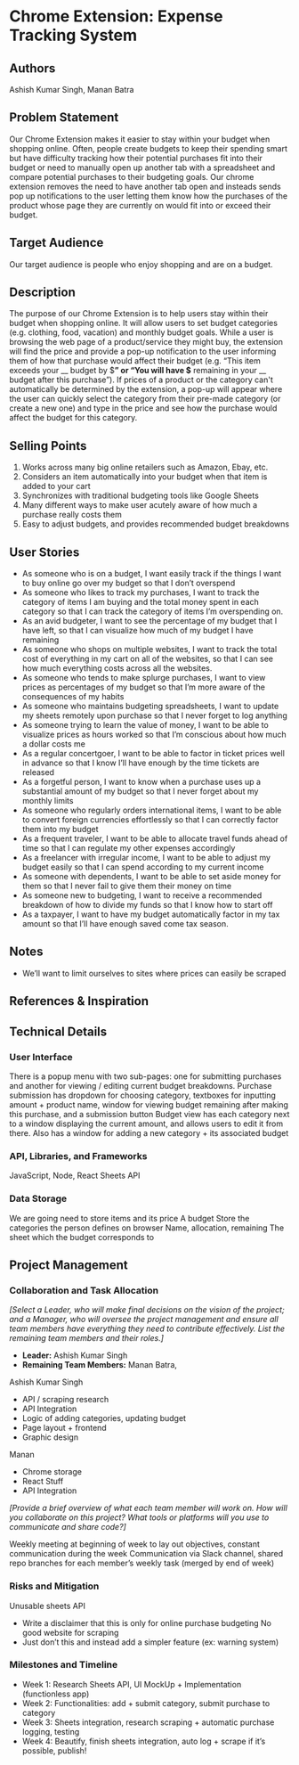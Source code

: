 # Chrome Extension: Expense Tracking System

## Authors

Ashish Kumar Singh,
Manan Batra

## Problem Statement

Our Chrome Extension makes it easier to stay within your budget when shopping online. Often, people create budgets to keep their spending smart but have difficulty tracking how their potential purchases fit into their budget or need to manually open up another tab with a spreadsheet and compare potential purchases to their budgeting goals. Our chrome extension removes the need to have another tab open and insteads sends pop up notifications to the user letting them know how the purchases of the product whose page they are currently on would fit into or exceed their budget. 

## Target Audience

Our target audience is people who enjoy shopping and are on a budget.

## Description

The purpose of our Chrome Extension is to help users stay within their budget when shopping online. It will allow users to set budget categories (e.g. clothing, food, vacation) and monthly budget goals. While a user is browsing the web page of a product/service they might buy, the extension will find the price and provide a pop-up notification to the user informing them of how that purchase would affect their budget (e.g. “This item exceeds your __ budget by $__” or “You will have $__ remaining in your __ budget after this purchase”). If prices of a product or the category can't automatically be determined by the extension, a pop-up will appear where the user can quickly select the category from their pre-made category (or create a new one) and type in the price and see how the purchase would affect the budget for this category. 

## Selling Points

1. Works across many big online retailers such as Amazon, Ebay, etc.
2. Considers an item automatically into your budget when that item is added to your cart
3. Synchronizes with traditional budgeting tools like Google Sheets
4. Many different ways to make user acutely aware of how much a purchase really costs them
5. Easy to adjust budgets, and provides recommended budget breakdowns

## User Stories

- As someone who is on a budget, I want easily track if the things I want to buy online go over my budget so that I don’t overspend
- As someone who likes to track my purchases, I want to track the category of items I am buying and the total money spent in each category so that I can track the category of items I’m overspending on.
- As an avid budgeter, I want to see the percentage of my budget that I have left, so that I can visualize how much of my budget I have remaining
- As someone who shops on multiple websites, I want to track the total cost of everything in my cart on all of the websites, so that I can see how much everything costs across all the websites.
- As someone who tends to make splurge purchases, I want to view prices as percentages of my budget so that I’m more aware of the consequences of my habits
- As someone who maintains budgeting spreadsheets, I want to update my sheets remotely upon purchase so that I never forget to log anything
- As someone trying to learn the value of money, I want to be able to visualize prices as hours worked so that I’m conscious about how much a dollar costs me
- As a regular concertgoer, I want to be able to factor in ticket prices well in advance so that I know I’ll have enough by the time tickets are released
- As a forgetful person, I want to know when a purchase uses up a substantial amount of my budget so that I never forget about my monthly limits
- As someone who regularly orders international items, I want to be able to convert foreign currencies effortlessly so that I can correctly factor them into my budget
- As a frequent traveler, I want to be able to allocate travel funds ahead of time so that I can regulate my other expenses accordingly
- As a freelancer with irregular income, I want to be able to adjust my budget easily so that I can spend according to my current income
- As someone with dependents, I want to be able to set aside money for them so that I never fail to give them their money on time
- As someone new to budgeting, I want to receive a recommended breakdown of how to divide my funds so that I know how to start off
- As a taxpayer, I want to have my budget automatically factor in my tax amount so that I’ll have enough saved come tax season.

## Notes

- We’ll want to limit ourselves to sites where prices can easily be scraped

## References & Inspiration


## Technical Details

### User Interface

There is a popup menu with two sub-pages: one for submitting purchases and another for viewing / editing current budget breakdowns.
Purchase submission has dropdown for choosing category, textboxes for inputting amount + product name, window for viewing budget remaining after making this purchase, and a submission button
Budget view has each category next to a window displaying the current amount, and allows users to edit it from there. Also has a window for adding a new category + its associated budget

### API, Libraries, and Frameworks

JavaScript, Node, React
Sheets API

### Data Storage

We are going need to store items and its price
A budget
Store the categories the person defines on browser
Name, allocation, remaining
The sheet which the budget corresponds to

## Project Management



### Collaboration and Task Allocation

_[Select a Leader, who will make final decisions on the vision of the project; and a Manager, who will oversee the project management and ensure all team members have everything they need to contribute effectively. List the remaining team members and their roles.]_

- **Leader:** Ashish Kumar Singh
- **Remaining Team Members:** Manan Batra, 

Ashish Kumar Singh
- API / scraping research
- API Integration
- Logic of adding categories, updating budget 
- Page layout + frontend
- Graphic design

Manan
- Chrome storage
- React Stuff
- API Integration

_[Provide a brief overview of what each team member will work on. How will you collaborate on this project? What tools or platforms will you use to communicate and share code?]_

Weekly meeting at beginning of week to lay out objectives, constant communication during the week
Communication via Slack channel, shared repo branches for each member’s weekly task (merged by end of week)

### Risks and Mitigation

Unusable sheets API
- Write a disclaimer that this is only for online purchase budgeting
No good website for scraping
- Just don’t this and instead add a simpler feature (ex: warning system)

### Milestones and Timeline

- Week 1: Research Sheets API, UI MockUp + Implementation (functionless app)
- Week 2: Functionalities: add + submit category, submit purchase to category
- Week 3: Sheets integration, research scraping + automatic purchase logging, testing
- Week 4: Beautify, finish sheets integration, auto log + scrape if it’s possible, publish!

